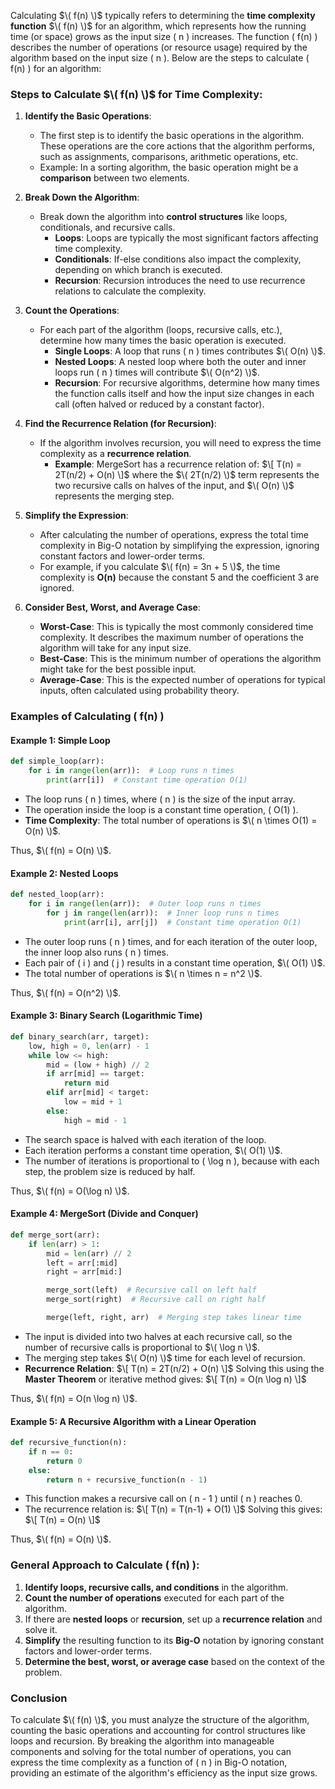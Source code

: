 Calculating $\( f(n) \)$ typically refers to determining the **time complexity function** $\( f(n) \)$ for an algorithm, which represents how the running time (or space) grows as the input size \( n \) increases. The function \( f(n) \) describes the number of operations (or resource usage) required by the algorithm based on the input size \( n \). Below are the steps to calculate \( f(n) \) for an algorithm:

### Steps to Calculate $\( f(n) \)$ for Time Complexity:

1. **Identify the Basic Operations**:
   - The first step is to identify the basic operations in the algorithm. These operations are the core actions that the algorithm performs, such as assignments, comparisons, arithmetic operations, etc.
   - Example: In a sorting algorithm, the basic operation might be a **comparison** between two elements.

2. **Break Down the Algorithm**:
   - Break down the algorithm into **control structures** like loops, conditionals, and recursive calls.
     - **Loops**: Loops are typically the most significant factors affecting time complexity.
     - **Conditionals**: If-else conditions also impact the complexity, depending on which branch is executed.
     - **Recursion**: Recursion introduces the need to use recurrence relations to calculate the complexity.
   
3. **Count the Operations**:
   - For each part of the algorithm (loops, recursive calls, etc.), determine how many times the basic operation is executed.
     - **Single Loops**: A loop that runs \( n \) times contributes $\( O(n) \)$.
     - **Nested Loops**: A nested loop where both the outer and inner loops run \( n \) times will contribute $\( O(n^2) \)$.
     - **Recursion**: For recursive algorithms, determine how many times the function calls itself and how the input size changes in each call (often halved or reduced by a constant factor).
   
4. **Find the Recurrence Relation (for Recursion)**:
   - If the algorithm involves recursion, you will need to express the time complexity as a **recurrence relation**.
     - **Example**: MergeSort has a recurrence relation of:
       $\[
       T(n) = 2T(n/2) + O(n)
       \]$
       where the $\( 2T(n/2) \)$ term represents the two recursive calls on halves of the input, and $\( O(n) \)$ represents the merging step.
   
5. **Simplify the Expression**:
   - After calculating the number of operations, express the total time complexity in Big-O notation by simplifying the expression, ignoring constant factors and lower-order terms.
   - For example, if you calculate $\( f(n) = 3n + 5 \)$, the time complexity is **O(n)** because the constant 5 and the coefficient 3 are ignored.

6. **Consider Best, Worst, and Average Case**:
   - **Worst-Case**: This is typically the most commonly considered time complexity. It describes the maximum number of operations the algorithm will take for any input size.
   - **Best-Case**: This is the minimum number of operations the algorithm might take for the best possible input.
   - **Average-Case**: This is the expected number of operations for typical inputs, often calculated using probability theory.

### Examples of Calculating \( f(n) \)

#### Example 1: Simple Loop
```python
def simple_loop(arr):
    for i in range(len(arr)):  # Loop runs n times
        print(arr[i])  # Constant time operation O(1)
```
- The loop runs \( n \) times, where \( n \) is the size of the input array.
- The operation inside the loop is a constant time operation, \( O(1) \).
- **Time Complexity**: The total number of operations is $\( n \times O(1) = O(n) \)$.
  
Thus, $\( f(n) = O(n) \)$.

#### Example 2: Nested Loops
```python
def nested_loop(arr):
    for i in range(len(arr)):  # Outer loop runs n times
        for j in range(len(arr)):  # Inner loop runs n times
            print(arr[i], arr[j])  # Constant time operation O(1)
```
- The outer loop runs \( n \) times, and for each iteration of the outer loop, the inner loop also runs \( n \) times.
- Each pair of \( i \) and \( j \) results in a constant time operation, $\( O(1) \)$.
- The total number of operations is $\( n \times n = n^2 \)$.
  
Thus, $\( f(n) = O(n^2) \)$.

#### Example 3: Binary Search (Logarithmic Time)
```python
def binary_search(arr, target):
    low, high = 0, len(arr) - 1
    while low <= high:
        mid = (low + high) // 2
        if arr[mid] == target:
            return mid
        elif arr[mid] < target:
            low = mid + 1
        else:
            high = mid - 1
```
- The search space is halved with each iteration of the loop.
- Each iteration performs a constant time operation, $\( O(1) \)$.
- The number of iterations is proportional to \( \log n \), because with each step, the problem size is reduced by half.

Thus, $\( f(n) = O(\log n) \)$.

#### Example 4: MergeSort (Divide and Conquer)
```python
def merge_sort(arr):
    if len(arr) > 1:
        mid = len(arr) // 2
        left = arr[:mid]
        right = arr[mid:]

        merge_sort(left)  # Recursive call on left half
        merge_sort(right)  # Recursive call on right half

        merge(left, right, arr)  # Merging step takes linear time
```
- The input is divided into two halves at each recursive call, so the number of recursive calls is proportional to $\( \log n \)$.
- The merging step takes $\( O(n) \)$ time for each level of recursion.
- **Recurrence Relation**:
  $\[
  T(n) = 2T(n/2) + O(n)
  \]$
  Solving this using the **Master Theorem** or iterative method gives:
  $\[
  T(n) = O(n \log n)
  \]$
  
Thus, $\( f(n) = O(n \log n) \)$.

#### Example 5: A Recursive Algorithm with a Linear Operation
```python
def recursive_function(n):
    if n == 0:
        return 0
    else:
        return n + recursive_function(n - 1)
```
- This function makes a recursive call on \( n - 1 \) until \( n \) reaches 0.
- The recurrence relation is:
  $\[
  T(n) = T(n-1) + O(1)
  \]$
  Solving this gives:
  $\[
  T(n) = O(n)
  \]$
  
Thus, $\( f(n) = O(n) \)$.

### General Approach to Calculate \( f(n) \):

1. **Identify loops, recursive calls, and conditions** in the algorithm.
2. **Count the number of operations** executed for each part of the algorithm.
3. If there are **nested loops** or **recursion**, set up a **recurrence relation** and solve it.
4. **Simplify** the resulting function to its **Big-O** notation by ignoring constant factors and lower-order terms.
5. **Determine the best, worst, or average case** based on the context of the problem.

### Conclusion

To calculate $\( f(n) \)$, you must analyze the structure of the algorithm, counting the basic operations and accounting for control structures like loops and recursion. By breaking the algorithm into manageable components and solving for the total number of operations, you can express the time complexity as a function of \( n \) in Big-O notation, providing an estimate of the algorithm's efficiency as the input size grows.
